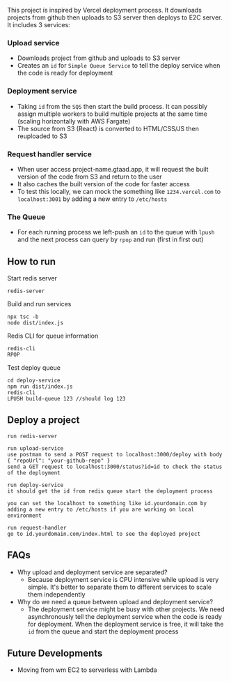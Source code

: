 This project is inspired by Vercel deployment process. It downloads projects from github then uploads to S3 server then deploys to E2C server. It includes 3 services:

### Upload service

- Downloads project from github and uploads to S3 server
- Creates an `id` for `Simple Queue Service` to tell the deploy service when the code is ready for deployment

### Deployment service

- Taking `id` from the `SQS` then start the build process. It can possibly assign multiple workers to build multiple projects at the same time (scaling horizontally with AWS Fargate)
- The source from S3 (React) is converted to HTML/CSS/JS then reuploaded to S3

### Request handler service

- When user access project-name.gtaad.app, it will request the built version of the code from S3 and return to the user
- It also caches the built version of the code for faster access
- To test this locally, we can mock the something like `1234.vercel.com` to `localhost:3001` by adding a new entry to `/etc/hosts`

### The Queue

- For each running process we left-push an `id` to the queue with `lpush` and the next process can query by `rpop` and run (first in first out)

## How to run

Start redis server

```
redis-server
```

Build and run services

```
npx tsc -b
node dist/index.js
```

Redis CLI for queue information

```
redis-cli
RPOP
```

Test deploy queue

```
cd deploy-service
npm run dist/index.js
redis-cli
LPUSH build-queue 123 //should log 123
```

## Deploy a project

```
run redis-server

run upload-service
use postman to send a POST request to localhost:3000/deploy with body { "repoUrl": "your-github-repo" }
send a GET request to localhost:3000/status?id=id to check the status of the deployment

run deploy-service
it should get the id from redis queue start the deployment process

you can set the localhost to something like id.yourdomain.com by adding a new entry to /etc/hosts if you are working on local environment

run request-handler
go to id.yourdomain.com/index.html to see the deployed project
```

## FAQs

- Why upload and deployment service are separated?
  - Because deployment service is CPU intensive while upload is very simple. It's better to separate them to different services to scale them independently
- Why do we need a queue between upload and deployment service?
  - The deployment service might be busy with other projects. We need asynchronously tell the deployment service when the code is ready for deployment. When the deployment service is free, it will take the `id` from the queue and start the deployment process

## Future Developments

- Moving from wm EC2 to serverless with Lambda

